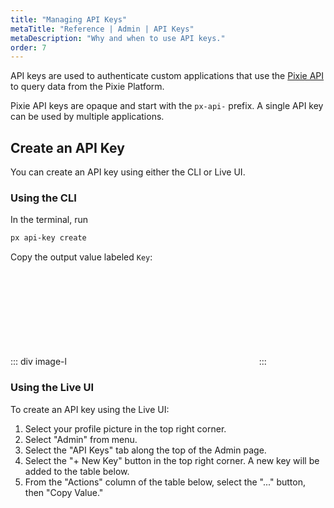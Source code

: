 ```yaml
---
title: "Managing API Keys"
metaTitle: "Reference | Admin | API Keys"
metaDescription: "Why and when to use API keys."
order: 7
---
```


API keys are used to authenticate custom applications that use the [Pixie API](/reference/api/overview) to query data from the Pixie Platform.

Pixie API keys are opaque and start with the `px-api-` prefix. A single API key can be used by multiple applications.

## Create an API Key

You can create an API key using either the CLI or Live UI.

### Using the CLI

In the terminal, run

```bash
px api-key create
```

Copy the output value labeled `Key`:

::: div image-l
<svg title='CLI output for `px api-key create` command.' src='admin/cli-create-api-key.png'/>
:::

### Using the Live UI

To create an API key using the Live UI:

1. Select your profile picture in the top right corner.
2. Select "Admin" from menu.
3. Select the "API Keys" tab along the top of the Admin page.
4. Select the "+ New Key" button in the top right corner. A new key will be added to the table below.
5. From the "Actions" column of the table below, select the "..." button, then "Copy Value."

<svg title='API Key interface in the Live UI Admin page.' src='admin/live-ui-create-api-key.png'/>
